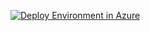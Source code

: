 <a href="https://portal.azure.com/#create/Microsoft.Template/uri/https%3A%2F%2raw.githubusercontent.com%2FNikCharlebois%2FAzureSynapseARM%2Fmain%2Ftemplate.json"><img src="https://camo.githubusercontent.com/bad3d579584bd4996af60a96735a0fdcb9f402933c139cc6c4c4a4577576411f/68747470733a2f2f616b612e6d732f6465706c6f79746f617a757265627574746f6e" alt="Deploy Environment in Azure" /></a>